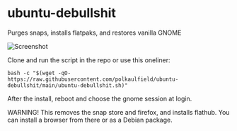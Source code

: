 # ubuntu-debullshit
Purges snaps, installs flatpaks, and restores vanilla GNOME

![Screenshot]([http://url/to/img.png](https://raw.githubusercontent.com/polkaulfield/ubuntu-debullshit/main/screenshot.png))

Clone and run the script in the repo or use this oneliner: 

`bash -c "$(wget -qO- https://raw.githubusercontent.com/polkaulfield/ubuntu-debullshit/main/ubuntu-debullshit.sh)"`

After the install, reboot and choose the gnome session at login.

WARNING! This removes the snap store and firefox, and installs flathub. You can install a browser from there or as a Debian package.
